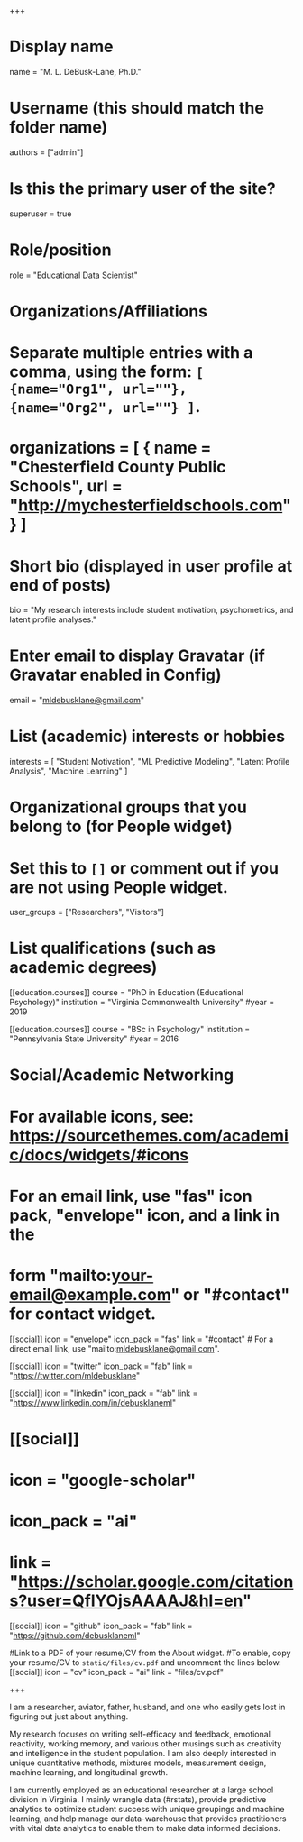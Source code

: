 +++
# Display name
name = "M. L. DeBusk-Lane, Ph.D."

# Username (this should match the folder name)
authors = ["admin"]

# Is this the primary user of the site?
superuser = true

# Role/position
role = "Educational Data Scientist"

# Organizations/Affiliations
#   Separate multiple entries with a comma, using the form: `[ {name="Org1", url=""}, {name="Org2", url=""} ]`.
# organizations = [ { name = "Chesterfield County Public Schools", url = "http://mychesterfieldschools.com" } ]

# Short bio (displayed in user profile at end of posts)
bio = "My research interests include student motivation, psychometrics, and latent profile analyses."

# Enter email to display Gravatar (if Gravatar enabled in Config)
email = "mldebusklane@gmail.com"

# List (academic) interests or hobbies
interests = [
  "Student Motivation",
  "ML Predictive Modeling",
  "Latent Profile Analysis",
  "Machine Learning"
]

# Organizational groups that you belong to (for People widget)
#   Set this to `[]` or comment out if you are not using People widget.
user_groups = ["Researchers", "Visitors"]

# List qualifications (such as academic degrees)
[[education.courses]]
  course = "PhD in Education (Educational Psychology)"
  institution = "Virginia Commonwealth University"
  #year = 2019 

[[education.courses]]
  course = "BSc in Psychology"
  institution = "Pennsylvania State University"
  #year = 2016

# Social/Academic Networking
# For available icons, see: https://sourcethemes.com/academic/docs/widgets/#icons
#   For an email link, use "fas" icon pack, "envelope" icon, and a link in the
#   form "mailto:your-email@example.com" or "#contact" for contact widget.

[[social]]
  icon = "envelope"
  icon_pack = "fas"
  link = "#contact"  # For a direct email link, use "mailto:mldebusklane@gmail.com".

[[social]]
  icon = "twitter"
  icon_pack = "fab"
  link = "https://twitter.com/mldebusklane"
  
[[social]]
  icon = "linkedin"
  icon_pack = "fab"
  link = "https://www.linkedin.com/in/debusklaneml"

# [[social]]
#   icon = "google-scholar"
#   icon_pack = "ai"
#   link = "https://scholar.google.com/citations?user=QflYOjsAAAAJ&hl=en"

[[social]]
  icon = "github"
  icon_pack = "fab"
  link = "https://github.com/debusklaneml"

 #Link to a PDF of your resume/CV from the About widget.
 #To enable, copy your resume/CV to `static/files/cv.pdf` and uncomment the lines below.
 [[social]]
   icon = "cv"
   icon_pack = "ai"
   link = "files/cv.pdf"

+++

I am a researcher, aviator, father, husband, and one who easily gets lost in figuring out just about anything.

My research focuses on writing self-efficacy and feedback, emotional reactivity, working memory, and various other musings such as creativity and intelligence in the student population. I am also deeply interested in unique quantitative methods, mixtures models, measurement design, machine learning, and longitudinal growth. 

I am currently employed as an educational researcher at a large school division in Virginia. I mainly wrangle data (#rstats), provide predictive analytics to optimize student success with unique groupings and machine learning, and help manage our data-warehouse that provides practitioners with vital data analytics to enable them to make data informed decisions. 
